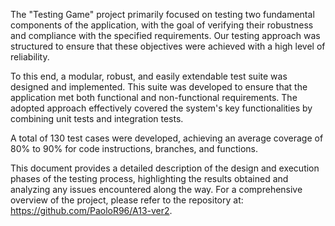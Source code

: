 The "Testing Game" project primarily focused on testing two fundamental components of the application, with the goal of verifying their robustness and compliance with the specified requirements. Our testing approach was structured to ensure that these objectives were achieved with a high level of reliability.

To this end, a modular, robust, and easily extendable test suite was designed and implemented. This suite was developed to ensure that the application met both functional and non-functional requirements. The adopted approach effectively covered the system's key functionalities by combining unit tests and integration tests.

A total of 130 test cases were developed, achieving an average coverage of 80% to 90% for code instructions, branches, and functions.

This document provides a detailed description of the design and execution phases of the testing process, highlighting the results obtained and analyzing any issues encountered along the way. For a comprehensive overview of the project, please refer to the repository at: https://github.com/PaoloR96/A13-ver2.
